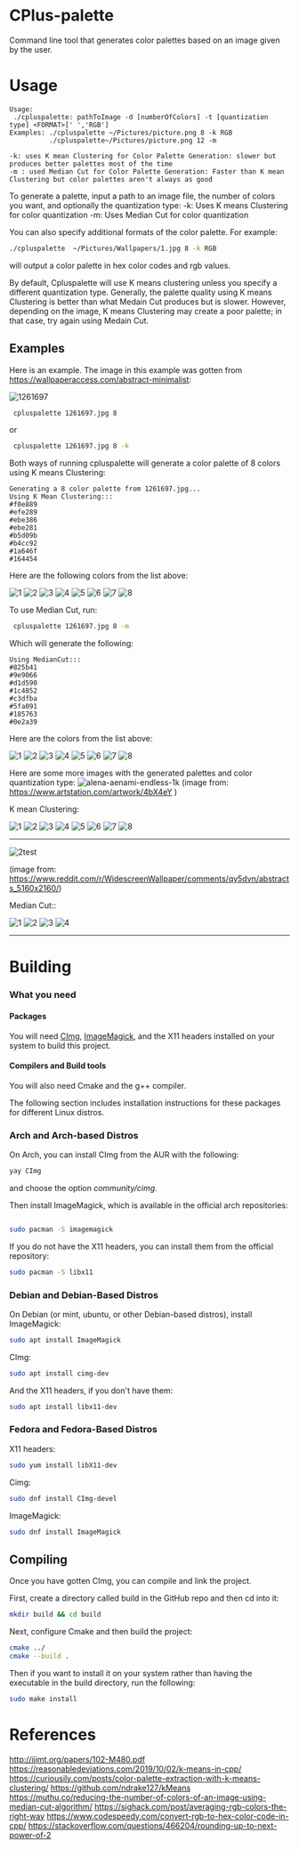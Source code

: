 # CPlus-palette
Command line tool that generates color palettes based on an image given by the user.


# Usage
```
Usage:
 ./cpluspalette: pathToImage -d [numberOfColors] -t [quantization type] <FORMAT>[' ','RGB']
Examples: ./cpluspalette ~/Pictures/picture.png 8 -k RGB
          ./cpluspalette~/Pictures/picture.png 12 -m

-k: uses K mean Clustering for Color Palette Generation: slower but produces better palettes most of the time
-m : used Median Cut for Color Palette Generation: Faster than K mean Clustering but color palettes aren't always as good
```
To generate a palette, input a path to an image file, the number of colors you want, and optionally the quantization type:
-k: Uses K means Clustering for color quantization
-m: Uses Median Cut for color quantization

You can also specify additional formats of the color palette. For example:
```bash
./cpluspalette  ~/Pictures/Wallpapers/1.jpg 8 -k RGB   
```
will output a color palette in hex color codes and rgb values.

By default, Cpluspalette will use K means clustering unless you specify a different quantization type. Generally, the palette quality using K means Clustering is better than what Medain Cut produces but is slower. However, depending on the image, K means Clustering may create a poor palette; in that case, try again using Medain Cut.

## Examples

Here is an example. The image in this example was gotten from https://wallpaperaccess.com/abstract-minimalist:

![1261697](https://user-images.githubusercontent.com/90001607/224535970-b3313613-cba6-4618-83dc-09cda2df71fe.jpg)


```bash
 cpluspalette 1261697.jpg 8
```
or 
```bash
 cpluspalette 1261697.jpg 8 -k
```
Both ways of running cpluspalette will generate a color palette of 8 colors using K means Clustering: 
```
Generating a 8 color palette from 1261697.jpg... 
Using K Mean Clustering::: 
#f0e889 
#efe289 
#ebe386 
#ebe281 
#b5d09b 
#b4cc92 
#1a646f 
#164454
```
Here are the following colors from the list above:

![1](https://user-images.githubusercontent.com/90001607/224536280-080897c1-5b90-4ce4-a7ce-3f53c6e98a49.png)
![2](https://user-images.githubusercontent.com/90001607/224536281-0d5bbca2-f567-4a80-9e51-0a228e9404db.png)
![3](https://user-images.githubusercontent.com/90001607/224536282-283cee5c-c4b6-4c28-97f3-5791979f85d1.png)
![4](https://user-images.githubusercontent.com/90001607/224536283-cbd72a7a-1e61-47df-9603-d5e0bb64011b.png)
![5](https://user-images.githubusercontent.com/90001607/224536284-45f682cf-08c2-48f5-9ac6-9b3cc9ff2e08.png)
![6](https://user-images.githubusercontent.com/90001607/224536286-f41c1e89-1837-4f1e-a862-eacc80a21c99.png)
![7](https://user-images.githubusercontent.com/90001607/224536288-48b0a2c3-1cb2-41b1-939f-e7c8b420471d.png)
![8](https://user-images.githubusercontent.com/90001607/224536289-ff4cda00-ea7f-4c00-a867-e7ad90e59be8.png)

To use Median Cut, run:
```bash
 cpluspalette 1261697.jpg 8 -m
```
Which will generate the following:
```
Using MedianCut::: 
#825b41 
#9e9066 
#d1d590 
#1c4852 
#c3dfba 
#5fa091 
#185763 
#0e2a39
```
Here are the colors from the list above:

![1](https://user-images.githubusercontent.com/90001607/224536475-a6ccecd0-7f75-42ca-be8b-b39f972a2147.png)
![2](https://user-images.githubusercontent.com/90001607/224536476-c5387073-ffe6-4a1f-a5fe-9d6ba37d69ab.png)
![3](https://user-images.githubusercontent.com/90001607/224536477-d3ce5b2e-d55d-4350-8146-cb6ba2bd0c23.png)
![4](https://user-images.githubusercontent.com/90001607/224536478-e9595b1c-30c6-40f6-9fde-e0d7835ceac5.png)
![5](https://user-images.githubusercontent.com/90001607/224536479-c7038024-7b4c-4a27-8c74-e806844169c4.png)
![6](https://user-images.githubusercontent.com/90001607/224536480-6712fbe0-8d3c-4229-a749-e919883d3e20.png)
![7](https://user-images.githubusercontent.com/90001607/224536482-32588be4-7ffa-46b5-bbab-ec10d68465c8.png)
![8](https://user-images.githubusercontent.com/90001607/224536483-105b2a1b-ea03-40ad-ad24-2de66d5f22ec.png)

Here are some more images with the generated palettes and color quantization type:
![alena-aenami-endless-1k](https://user-images.githubusercontent.com/90001607/224536600-bdf0c8a8-5832-43c9-9bdb-6c3eb9b52960.jpg)
(image from: https://www.artstation.com/artwork/4bX4eY )

K mean Clustering:

![1](https://user-images.githubusercontent.com/90001607/224536770-474d5fb8-b2b1-491a-bf44-e78c0e86e9ee.png)
![2](https://user-images.githubusercontent.com/90001607/224536772-78e5e4f7-a5e0-41fc-b58b-ebe021b9a6c3.png)
![3](https://user-images.githubusercontent.com/90001607/224536773-f5c16c19-d103-45c1-ae46-ed319859824c.png)
![4](https://user-images.githubusercontent.com/90001607/224536774-a915b921-8d6d-444f-8bb6-bdba195cb327.png)
![5](https://user-images.githubusercontent.com/90001607/224536775-96a3e5a3-fdde-4f7e-bf07-4663890f6295.png)
![6](https://user-images.githubusercontent.com/90001607/224536776-45a69ea6-84c1-42ee-8a8a-ba87d45e8474.png)
![7](https://user-images.githubusercontent.com/90001607/224536777-8ff2e756-f565-469e-96c8-7dba7f46a9c6.png)
![8](https://user-images.githubusercontent.com/90001607/224536778-9a9c8caa-85d7-4bfa-a169-36e2e4703bd7.png)

_______________________________________________________________________________________________________________

![2test](https://user-images.githubusercontent.com/90001607/224842789-ee3dd660-78ac-4ed3-9cda-979dbc3c6442.png)

(image from: https://www.reddit.com/r/WidescreenWallpaper/comments/qy5dvn/abstracts_5160x2160/)


Median Cut::

![1](https://user-images.githubusercontent.com/90001607/224843431-b0216f26-9e87-48a8-a179-c1fd267d8b3b.png)
![2](https://user-images.githubusercontent.com/90001607/224843434-ffbc4131-7258-48a9-9f24-39296f2fc546.png)
![3](https://user-images.githubusercontent.com/90001607/224843436-905053bc-9f0b-4832-9c1e-40e6f11da1a6.png)
![4](https://user-images.githubusercontent.com/90001607/224843437-a0e4cd99-434e-4325-9088-c89188745795.png)

________________________________________________________________________________________________________________

# Building

### What you need
#### Packages
You will need [CImg](https://www.cimg.eu/index.html), [ImageMagick](https://imagemagick.org/index.php), and the X11 headers installed on your system to build this project.

#### Compilers and Build tools
You will also need Cmake and the g++ compiler.


The following section includes installation instructions for these packages for different Linux distros.


### Arch and Arch-based Distros

On Arch, you can install CImg from the AUR with the following:
```bash
yay CImg
```
and choose the option *community/cimg*.

Then install ImageMagick, which is available in the official arch repositories:
```bash

sudo pacman -S imagemagick
```
If you do not have the X11 headers, you can install them from the official repository:
```bash
sudo pacman -S libx11

```
### Debian and Debian-Based Distros

On Debian (or mint, ubuntu, or other Debian-based distros), install ImageMagick:
```bash
sudo apt install ImageMagick
```
 CImg:
```bash
sudo apt install cimg-dev
```
And the X11 headers, if you don't have them:
```bash
sudo apt install libx11-dev
```

### Fedora and Fedora-Based Distros

X11 headers:
```bash
sudo yum install libX11-dev
```

Cimg:

```bash
sudo dnf install CImg-devel

```
ImageMagick:
```bash
sudo dnf install ImageMagick
```

## Compiling

Once you have gotten CImg, you can compile and link the project.

First, create a directory called build in the GitHub repo and then cd into it:
```bash
mkdir build && cd build
```

Next, configure Cmake and then build the project:
```bash
cmake ../
cmake --build .
```

Then if you want to install it on your system rather than having the executable
in the build directory, run the following:
```bash
sudo make install
```


# References
http://ijimt.org/papers/102-M480.pdf
https://reasonabledeviations.com/2019/10/02/k-means-in-cpp/
https://curiousily.com/posts/color-palette-extraction-with-k-means-clustering/
https://github.com/ndrake127/kMeans
https://muthu.co/reducing-the-number-of-colors-of-an-image-using-median-cut-algorithm/
https://sighack.com/post/averaging-rgb-colors-the-right-way
https://www.codespeedy.com/convert-rgb-to-hex-color-code-in-cpp/
https://stackoverflow.com/questions/466204/rounding-up-to-next-power-of-2

